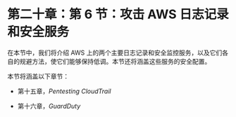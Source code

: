 # 第二十章：第 6 节：攻击 AWS 日志记录和安全服务

在本节中，我们将介绍 AWS 上的两个主要日志记录和安全监控服务，以及它们各自的规避方法，使它们能够保持低调。本节还将涵盖这些服务的安全配置。

本节将涵盖以下章节：

+   第十五章，*Pentesting CloudTrail*

+   第十六章，*GuardDuty*

